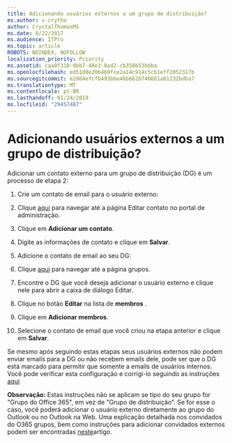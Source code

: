```yaml
---
title: Adicionando usuários externos a um grupo de distribuição?
ms.author: v-crytho
author: CrystalThomasMS
ms.date: 8/22/2017
ms.audience: ITPro
ms.topic: article
ROBOTS: NOINDEX, NOFOLLOW
localization_priority: Priority
ms.assetid: caa0f310-0bb7-48e3-8ad2-cb358b53bbba
ms.openlocfilehash: ed51d0e206469fce2a14c914c5cb1eff2052317b
ms.sourcegitcommit: e2864efcfb493b6e46b662b746661a61232bdba7
ms.translationtype: MT
ms.contentlocale: pt-BR
ms.lasthandoff: 01/24/2019
ms.locfileid: "29457487"
---
```

# <a name="adding-external-users-to-a-distribution-group"></a>Adicionando usuários externos a um grupo de distribuição?

Adicionar um contato externo para um grupo de distribuição (DG) é um processo de etapa 2:
  
1. Crie um contato de email para o usuário externo:
    
1. Clique [aqui](https://support.office.com/article/https://portal.office.com/adminportal/home.aspx#/Contact) para navegar até a página Editar contato no portal de administração. 
    
2. Clique em **Adicionar um contato**.
    
3. Digite as informações de contato e clique em **Salvar**.
    
2. Adicione o contato de email ao seu DG:
    
1. Clique [aqui](https://support.office.com/article/https://portal.office.com/adminportal/home.aspx#/groups) para navegar até a página grupos. 
    
2. Encontre o DG que você deseja adicionar o usuário externo e clique nele para abrir a caixa de diálogo Editar.
    
3. Clique no botão **Editar** na lista de **membros** . 
    
4. Clique em **Adicionar membros**.
    
5. Selecione o contato de email que você criou na etapa anterior e clique em **Salvar**.
    
Se mesmo após seguindo estas etapas seus usuários externos não podem enviar emails para a DG ou não recebem emails dele, pode ser que o DG está marcado para permitir que somente a emails de usuários internos. Você pode verificar esta configuração e corrigi-lo seguindo as instruções [aqui](https://support.office.com/article/https://support.office.com/article/Fix-email-delivery-issues-for-error-code-5-7-133-in-Office-365-991abc19-7756-438f-abcb-39f69b80f284.aspx)
  
 **Observação:** Estas instruções não se aplicam se tipo do seu grupo for "Grupo do Office 365", em vez de "Grupo de distribuição". Se for esse o caso, você poderá adicionar o usuário externo diretamente ao grupo do Outlook ou no Outlook na Web. Uma explicação detalhada nos convidados do O365 grupos, bem como instruções para adicionar convidados externos podem ser encontradas [neste](https://support.office.com/article/https://support.office.com/article/Guest-access-in-Office-365-Groups-bfc7a840-868f-4fd6-a390-f347bf51aff6.aspx)artigo.
  

